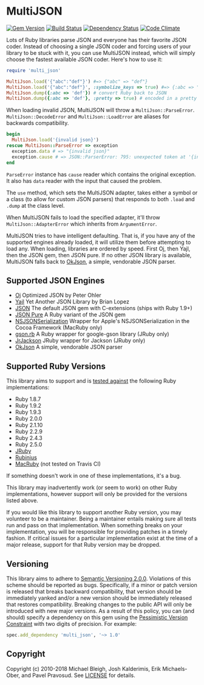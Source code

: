 # MultiJSON

[![Gem Version](http://img.shields.io/gem/v/multi_json.svg)][gem]
[![Build Status](http://travis-ci.org/intridea/multi_json.svg)][travis]
[![Dependency Status](http://img.shields.io/gemnasium/intridea/multi_json.svg)][gemnasium]
[![Code Climate](http://img.shields.io/codeclimate/github/intridea/multi_json.svg)][codeclimate]

Lots of Ruby libraries parse JSON and everyone has their favorite JSON coder.
Instead of choosing a single JSON coder and forcing users of your library to be
stuck with it, you can use MultiJSON instead, which will simply choose the
fastest available JSON coder. Here's how to use it:

```ruby
require 'multi_json'

MultiJson.load('{"abc":"def"}') #=> {"abc" => "def"}
MultiJson.load('{"abc":"def"}', :symbolize_keys => true) #=> {:abc => "def"}
MultiJson.dump({:abc => 'def'}) # convert Ruby back to JSON
MultiJson.dump({:abc => 'def'}, :pretty => true) # encoded in a pretty form (if supported by the coder)
```

When loading invalid JSON, MultiJSON will throw a `MultiJson::ParseError`. `MultiJson::DecodeError` and `MultiJson::LoadError` are aliases for backwards compatibility.

```ruby
begin
  MultiJson.load('{invalid json}')
rescue MultiJson::ParseError => exception
  exception.data # => "{invalid json}"
  exception.cause # => JSON::ParserError: 795: unexpected token at '{invalid json}'
end
```

`ParseError` instance has `cause` reader which contains the original exception.
It also has `data` reader with the input that caused the problem.

The `use` method, which sets the MultiJSON adapter, takes either a symbol or a
class (to allow for custom JSON parsers) that responds to both `.load` and `.dump`
at the class level.

When MultiJSON fails to load the specified adapter, it'll throw `MultiJson::AdapterError`
which inherits from `ArgumentError`.

MultiJSON tries to have intelligent defaulting. That is, if you have any of the
supported engines already loaded, it will utilize them before attempting to
load any. When loading, libraries are ordered by speed. First Oj, then Yajl,
then the JSON gem, then JSON pure. If no other JSON library is available,
MultiJSON falls back to [OkJson][], a simple, vendorable JSON parser.

## Supported JSON Engines

* [Oj][oj] Optimized JSON by Peter Ohler
* [Yajl][yajl] Yet Another JSON Library by Brian Lopez
* [JSON][json-gem] The default JSON gem with C-extensions (ships with Ruby 1.9+)
* [JSON Pure][json-gem] A Ruby variant of the JSON gem
* [NSJSONSerialization][nsjson] Wrapper for Apple's NSJSONSerialization in the Cocoa Framework (MacRuby only)
* [gson.rb][gson] A Ruby wrapper for google-gson library (JRuby only)
* [JrJackson][jrjackson] JRuby wrapper for Jackson (JRuby only)
* [OkJson][okjson] A simple, vendorable JSON parser

## Supported Ruby Versions
This library aims to support and is [tested against][travis] the following Ruby
implementations:

* Ruby 1.8.7
* Ruby 1.9.2
* Ruby 1.9.3
* Ruby 2.0.0
* Ruby 2.1.10
* Ruby 2.2.9
* Ruby 2.4.3
* Ruby 2.5.0
* [JRuby][]
* [Rubinius][]
* [MacRuby][] (not tested on Travis CI)

If something doesn't work in one of these implementations, it's a bug.

This library may inadvertently work (or seem to work) on other Ruby
implementations, however support will only be provided for the versions listed
above.

If you would like this library to support another Ruby version, you may
volunteer to be a maintainer. Being a maintainer entails making sure all tests
run and pass on that implementation. When something breaks on your
implementation, you will be responsible for providing patches in a timely
fashion. If critical issues for a particular implementation exist at the time
of a major release, support for that Ruby version may be dropped.

## Versioning

This library aims to adhere to [Semantic Versioning 2.0.0][semver]. Violations
of this scheme should be reported as bugs. Specifically, if a minor or patch
version is released that breaks backward compatibility, that version should be
immediately yanked and/or a new version should be immediately released that
restores compatibility. Breaking changes to the public API will only be
introduced with new major versions. As a result of this policy, you can (and
should) specify a dependency on this gem using the [Pessimistic Version
Constraint][pvc] with two digits of precision. For example:

```ruby
spec.add_dependency 'multi_json', '~> 1.0'
```

## Copyright
Copyright (c) 2010-2018 Michael Bleigh, Josh Kalderimis, Erik Michaels-Ober,
and Pavel Pravosud. See [LICENSE][] for details.

[codeclimate]: https://codeclimate.com/github/intridea/multi_json
[gem]: https://rubygems.org/gems/multi_json
[gemnasium]: https://gemnasium.com/intridea/multi_json
[gson]: https://github.com/avsej/gson.rb
[jrjackson]: https://github.com/guyboertje/jrjackson
[jruby]: http://www.jruby.org/
[json-gem]: https://github.com/flori/json
[json-pure]: https://github.com/flori/json
[license]: LICENSE.md
[macruby]: http://www.macruby.org/
[nsjson]: https://developer.apple.com/library/ios/#documentation/Foundation/Reference/NSJSONSerialization_Class/Reference/Reference.html
[oj]: https://github.com/ohler55/oj
[okjson]: https://github.com/kr/okjson
[pvc]: http://docs.rubygems.org/read/chapter/16#page74
[rubinius]: http://rubini.us/
[semver]: http://semver.org/
[travis]: http://travis-ci.org/intridea/multi_json
[yajl]: https://github.com/brianmario/yajl-ruby
